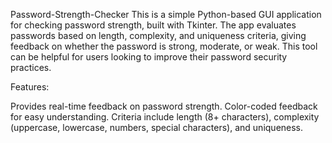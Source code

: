 Password-Strength-Checker
This is a simple Python-based GUI application for checking password strength, built with Tkinter. The app evaluates passwords based on length, complexity, and uniqueness criteria, giving feedback on whether the password is strong, moderate, or weak. This tool can be helpful for users looking to improve their password security practices.

Features:

Provides real-time feedback on password strength.
Color-coded feedback for easy understanding.
Criteria include length (8+ characters), complexity (uppercase, lowercase, numbers, special characters), and uniqueness.
